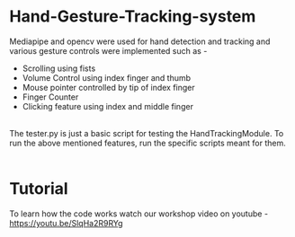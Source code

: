 # Hand-Gesture-Tracking-system

Mediapipe and opencv were used for hand detection and tracking and various gesture controls were implemented such as - <br/>
* Scrolling using fists
* Volume Control using index finger and thumb
* Mouse pointer controlled by tip of index finger
* Finger Counter
* Clicking feature using index and middle finger

<br/>
The tester.py is just a basic script for testing the HandTrackingModule. To run the above mentioned features, run the specific scripts meant for them.
<br/>
<br/>

# Tutorial

To learn how the code works watch our workshop video on youtube - <br/>
<https://youtu.be/SlqHa2R9RYg>
